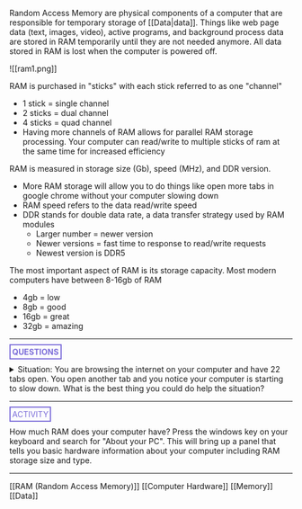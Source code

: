 Random Access Memory are physical components of a computer that are responsible for temporary storage of [[Data|data]]. Things like web page data (text, images, video), active programs, and background process data are stored in RAM temporarily until they are not needed anymore. All data stored in RAM is lost when the computer is powered off.

![[ram1.png]]

RAM is purchased in "sticks" with each stick referred to as one "channel"
* 1 stick = single channel
* 2 sticks = dual channel
* 4 sticks = quad channel
* Having more channels of RAM allows for parallel RAM storage processing. Your computer can read/write to multiple sticks of ram at the same time for increased efficiency

RAM is measured in storage size (Gb), speed (MHz), and DDR version.
* More RAM storage will allow you to do things like open more tabs in google chrome without your computer slowing down
* RAM speed refers to the data read/write speed
* DDR stands for double data rate, a data transfer strategy used by RAM modules
	* Larger number = newer version
	* Newer versions = fast time to response to read/write requests
	* Newest version is DDR5

The most important aspect of RAM is its storage capacity. Most modern computers have between 8-16gb of RAM
* 4gb = low
* 8gb = good
* 16gb = great
* 32gb = amazing

<hr>

**<span style="color: #7b6cd9; border: 2px solid #7b6cd9; padding: 3px">QUESTIONS</span>**

<details>
	<summary>Situation: You are browsing the internet on your computer and have 22 tabs open. You open another tab and you notice your computer is starting to slow down. What is the best thing you could do help the situation?</summary>
		<p style="font-style: italic">Close your tabs, fool....</p>
</details>

<hr>

<span style="color: #7b6cd9; border: 2px solid #7b6cd9; padding: 3px">ACTIVITY</span>

How much RAM does your computer have? Press the windows key on your keyboard and search for "About your PC". This will bring up a panel that tells you basic hardware information about your computer including RAM storage size and type.

<hr>

[[RAM (Random Access Memory)]]
[[Computer Hardware]]
[[Memory]]
[[Data]]

